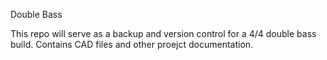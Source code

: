 Double Bass

This repo will serve as a backup and version control for a 4/4 double bass build. Contains CAD files and other proejct documentation.
